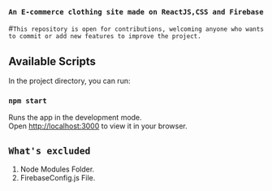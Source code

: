 

### `An E-commerce clothing site made on ReactJS,CSS and Firebase`


#`This repository is open for contributions, welcoming anyone who wants to commit or add new features to improve the project.`

## Available Scripts

In the project directory, you can run:

### `npm start`

Runs the app in the development mode.\
Open [http://localhost:3000](http://localhost:3000) to view it in your browser.



## `What's excluded`
1. Node Modules Folder.
2. FirebaseConfig.js File.
